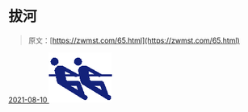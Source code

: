 <!--yml
category: 未分类
date: 0001-01-01 00:00:00
-->

# 拔河

> 原文：[https://zwmst.com/65.html](https://zwmst.com/65.html)

   [ <time datetime="2021-08-10T16:45:24+08:00"> 2021-08-10 </time> ](https://zwmst.com/%e6%8b%94%e6%b2%b3)  [![](img/d3f69b1fc5d6d4d7c87b481cf969133f.png)](https://zwmst.com/wp-content/uploads/2021/08/1628585124-bd856e12e004d4c.png)